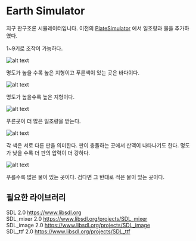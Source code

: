 # Earth Simulator
지구 판구조론 시뮬레이터입니다.
이전의 [PlateSimulator](https://github.com/apple01644/PlateSimulator) 에서
일조량과 물을 추가하였다.

1~9키로 조작이 가능하다.

![alt text](https://raw.githubusercontent.com/apple01644/EarthSimulator/master/screenshot/1.png "물과 지형 동시에 보기")

명도가 높을 수록 높은 지형이고 푸른색이 있는 곳은 바다이다.

![alt text](https://raw.githubusercontent.com/apple01644/EarthSimulator/master/screenshot/2.png "지형 보기")

명도가 높을수록 높은 지형이다.

![alt text](https://raw.githubusercontent.com/apple01644/EarthSimulator/master/screenshot/3.png "일조량 보기")

푸른곳이 더 많은 일조량을 받는다.

![alt text](https://raw.githubusercontent.com/apple01644/EarthSimulator/master/screenshot/4.png "판 보기")

각 색은 서로 다른 판을 의미한다. 판이 충돌하는 곳에서 산맥이 나타나기도 한다.
명도가 낮을 수록 더 판의 압력이 더 강하다.

![alt text](https://raw.githubusercontent.com/apple01644/EarthSimulator/master/screenshot/5.png "물 보기")

푸를수록 많은 물이 있는 곳이다. 검다면 그 반대로 적은 물이 있는 곳이다.




## 필요한 라이브러리
SDL 2.0 <https://www.libsdl.org>  
SDL_mixer 2.0 <https://www.libsdl.org/projects/SDL_mixer>  
SDL_image 2.0 <https://www.libsdl.org/projects/SDL_image>  
SDL_ttf 2.0 <https://www.libsdl.org/projects/SDL_ttf>  
